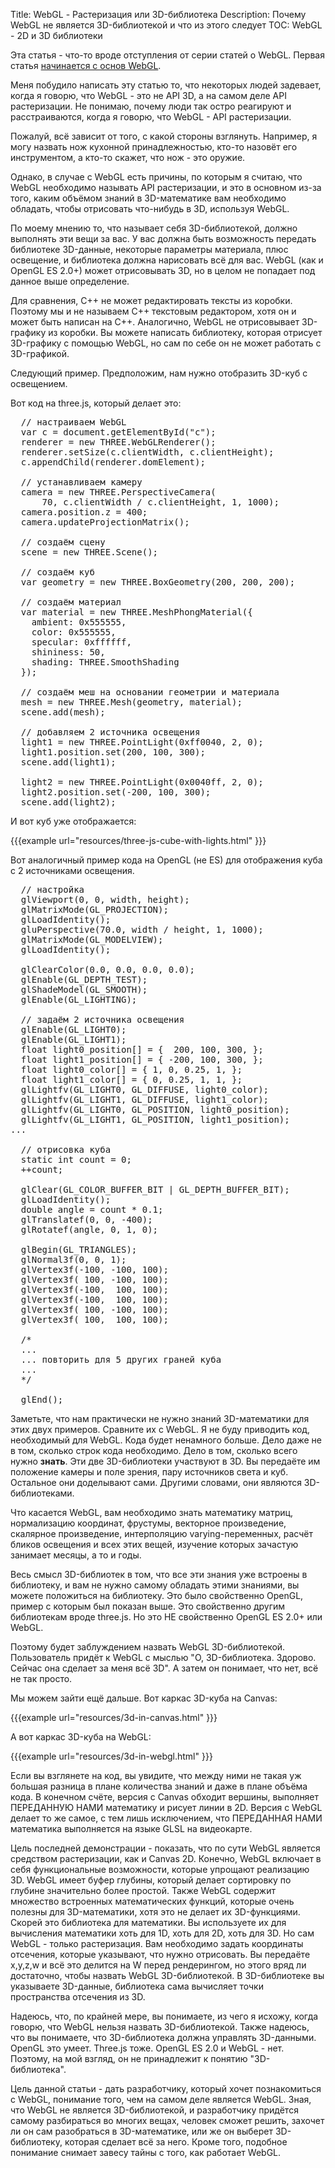 Title: WebGL - Растеризация или 3D-библиотека
Description: Почему WebGL не является 3D-библиотекой и что из этого следует
TOC: WebGL - 2D и 3D библиотеки


Эта статья - что-то вроде отступления от серии статей о WebGL. Первая статья
[начинается с основ WebGL](webgl-fundamentals.html).

Меня побудило написать эту статью то, что некоторых людей задевает, когда я говорю,
что WebGL - это не API 3D, а на самом деле API растеризации. Не понимаю, почему
люди так остро реагируют и расстраиваются, когда я говорю, что WebGL - API растеризации.

Пожалуй, всё зависит от того, с какой стороны взглянуть. Например, я могу назвать
нож кухонной принадлежностью, кто-то назовёт его инструментом, а кто-то скажет,
что нож - это оружие.

Однако, в случае с WebGL есть причины, по которым я считаю, что WebGL необходимо
называть API растеризации, и это в основном из-за того, каким объёмом знаний в
3D-математике вам необходимо обладать, чтобы отрисовать что-нибудь в 3D,
используя WebGL.

По моему мнению то, что называет себя 3D-библиотекой, должно выполнять эти
вещи за вас. У вас должна быть возможность передать библиотеке 3D-данные,
некоторые параметры материала, плюс освещение, и библиотека должна нарисовать
всё для вас. WebGL (как и OpenGL ES 2.0+) может отрисовывать 3D, но в целом
не попадает под данное выше определение.

Для сравнения, C++ не может редактировать тексты из коробки. Поэтому мы и
не называем C++ текстовым редактором, хотя он и может быть написан на C++.
Аналогично, WebGL не отрисовывает 3D-графику из коробки. Вы можете написать
библиотеку, которая отрисует 3D-графику с помощью WebGL, но сам по себе он
не может работать с 3D-графикой.

Следующий пример. Предположим, нам нужно отобразить 3D-куб с освещением.

Вот код на three.js, который делает это:

<pre class="prettyprint showlinemods">
  // настраиваем WebGL
  var c = document.getElementById("c");
  renderer = new THREE.WebGLRenderer();
  renderer.setSize(c.clientWidth, c.clientHeight);
  c.appendChild(renderer.domElement);

  // устанавливаем камеру
  camera = new THREE.PerspectiveCamera(
      70, c.clientWidth / c.clientHeight, 1, 1000);
  camera.position.z = 400;
  camera.updateProjectionMatrix();

  // создаём сцену
  scene = new THREE.Scene();

  // создаём куб
  var geometry = new THREE.BoxGeometry(200, 200, 200);

  // создаём материал
  var material = new THREE.MeshPhongMaterial({
    ambient: 0x555555,
    color: 0x555555,
    specular: 0xffffff,
    shininess: 50,
    shading: THREE.SmoothShading
  });

  // создаём меш на основании геометрии и материала
  mesh = new THREE.Mesh(geometry, material);
  scene.add(mesh);

  // добавляем 2 источника освещения
  light1 = new THREE.PointLight(0xff0040, 2, 0);
  light1.position.set(200, 100, 300);
  scene.add(light1);

  light2 = new THREE.PointLight(0x0040ff, 2, 0);
  light2.position.set(-200, 100, 300);
  scene.add(light2);
</pre>

И вот куб уже отображается:

{{{example url="resources/three-js-cube-with-lights.html" }}}

Вот аналогичный пример кода на OpenGL (не ES) для отображения
куба с 2 источниками освещения.

<pre class="prettyprint showlinemods">
  // настройка
  glViewport(0, 0, width, height);
  glMatrixMode(GL_PROJECTION);
  glLoadIdentity();
  gluPerspective(70.0, width / height, 1, 1000);
  glMatrixMode(GL_MODELVIEW);
  glLoadIdentity();

  glClearColor(0.0, 0.0, 0.0, 0.0);
  glEnable(GL_DEPTH_TEST);
  glShadeModel(GL_SMOOTH);
  glEnable(GL_LIGHTING);

  // задаём 2 источника освещения
  glEnable(GL_LIGHT0);
  glEnable(GL_LIGHT1);
  float light0_position[] = {  200, 100, 300, };
  float light1_position[] = { -200, 100, 300, };
  float light0_color[] = { 1, 0, 0.25, 1, };
  float light1_color[] = { 0, 0.25, 1, 1, };
  glLightfv(GL_LIGHT0, GL_DIFFUSE, light0_color);
  glLightfv(GL_LIGHT1, GL_DIFFUSE, light1_color);
  glLightfv(GL_LIGHT0, GL_POSITION, light0_position);
  glLightfv(GL_LIGHT1, GL_POSITION, light1_position);
...

  // отрисовка куба
  static int count = 0;
  ++count;

  glClear(GL_COLOR_BUFFER_BIT | GL_DEPTH_BUFFER_BIT);
  glLoadIdentity();
  double angle = count * 0.1;
  glTranslatef(0, 0, -400);
  glRotatef(angle, 0, 1, 0);

  glBegin(GL_TRIANGLES);
  glNormal3f(0, 0, 1);
  glVertex3f(-100, -100, 100);
  glVertex3f( 100, -100, 100);
  glVertex3f(-100,  100, 100);
  glVertex3f(-100,  100, 100);
  glVertex3f( 100, -100, 100);
  glVertex3f( 100,  100, 100);

  /*
  ...
  ... повторить для 5 других граней куба
  ...
  */

  glEnd();
</pre>

Заметьте, что нам практически не нужно знаний 3D-математики для этих двух
примеров. Сравните их с WebGL. Я не буду приводить код, необходимый для
WebGL. Кода будет ненамного больше. Дело даже не в том, сколько строк кода
необходимо. Дело в том, сколько всего нужно **знать**. Эти две 3D-библиотеки
участвуют в 3D. Вы передаёте им положение камеры и поле зрения, пару источников
света и куб. Остальное они доделывают сами. Другими словами, они являются
3D-библиотеками.

Что касается WebGL, вам необходимо знать математику матриц, нормализацию
координат, фрустумы, векторное произведение, скалярное произведение,
интерполяцию varying-переменных, расчёт бликов освещения и всех этих вещей,
изучение которых зачастую занимает месяцы, а то и годы.

Весь смысл 3D-библиотек в том, что все эти знания уже встроены в библиотеку,
и вам не нужно самому обладать этими знаниями, вы можете положиться на
библиотеку. Это было свойственно OpenGL, пример с которым был показан выше.
Это свойственно другим библиотекам вроде three.js. Но это НЕ свойственно
OpenGL ES 2.0+ или WebGL.

Поэтому будет заблуждением назвать WebGL 3D-библиотекой. Пользователь придёт
к WebGL с мыслью "О, 3D-библиотека. Здорово. Сейчас она сделает за меня всё 3D".
А затем он понимает, что нет, всё не так просто.

Мы можем зайти ещё дальше. Вот каркас 3D-куба на Canvas:

{{{example url="resources/3d-in-canvas.html" }}}

А вот каркас 3D-куба на WebGL:

{{{example url="resources/3d-in-webgl.html" }}}

Если вы взглянете на код, вы увидите, что между ними не такая уж большая разница
в плане количества знаний и даже в плане объёма кода. В конечном счёте, версия
с Canvas обходит вершины, выполняет ПЕРЕДАННУЮ НАМИ математику и рисует линии
в 2D. Версия с WebGL делает то же самое, с тем лишь исключением, что ПЕРЕДАННАЯ
НАМИ математика выполняется на языке GLSL на видеокарте.

Цель последней демонстрации - показать, что по сути WebGL является средством
растеризации, как и Canvas 2D. Конечно, WebGL включает в себя функциональные
возможности, которые упрощают реализацию 3D. WebGL имеет буфер глубины, который
делает сортировку по глубине значительно более простой. Также WebGL содержит
множество встроенных математических функций, которые очень полезны для
3D-математики, хотя это не делает их 3D-функциями. Скорей это библиотека для
математики. Вы используете их для вычисления математики хоть для 1D, хоть для
2D, хоть для 3D. Но сам WebGL - только растеризация. Вам необходимо задать
координаты отсечения, которые указывают, что нужно отрисовать. Вы передаёте
x,y,z,w и всё это делится на W перед рендерингом, но этого вряд ли достаточно,
чтобы назвать WebGL 3D-библиотекой. В 3D-библиотеке вы указываете 3D-данные,
библиотека сама вычисляет точки пространства отсечения из 3D.

Надеюсь, что, по крайней мере, вы понимаете, из чего я исхожу, когда говорю,
что WebGL нельзя назвать 3D-библиотекой. Также надеюсь, что вы понимаете,
что 3D-библиотека должна управлять 3D-данными. OpenGL это умеет. Three.js
тоже. OpenGL ES 2.0 и WebGL - нет. Поэтому, на мой взгляд, он не принадлежит
к понятию "3D-библиотека".

Цель данной статьи - дать разработчику, который хочет познакомиться с
WebGL, понимание того, чем на самом деле является WebGL. Зная, что WebGL
не является 3D-библиотекой, и разработчику придётся самому разбираться
во многих вещах, человек сможет решить, захочет ли он сам разобраться в
3D-математике, или же он выберет 3D-библиотеку, которая сделает всё за
него. Кроме того, подобное понимание снимает завесу тайны с того, как
работает WebGL.

